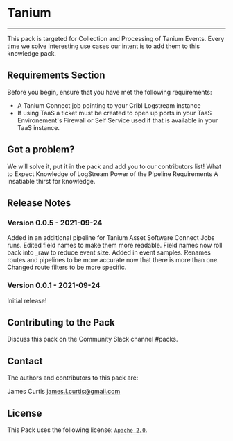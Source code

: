# Tanium
----

This pack is targeted for Collection and Processing of Tanium Events. Every time we solve interesting use cases our intent is to add them to this knowledge pack.


## Requirements Section

Before you begin, ensure that you have met the following requirements:

* A Tanium Connect job pointing to your Cribl Logstream instance
* If using TaaS a ticket must be created to open up ports in your TaaS Environement's Firewall or Self Service used if that is available in your TaaS instance.



## Got a problem?

We will solve it, put it in the pack and add you to our contributors list! What to Expect Knowledge of LogStream Power of the Pipeline Requirements A insatiable thirst for knowledge.


## Release Notes

### Version 0.0.5 - 2021-09-24
Added in an additional pipeline for Tanium Asset Software Connect Jobs runs. Edited field names to make them more readable. Field names now roll back into _raw to reduce event size. Added in event samples. Renames routes and pipelines to be more accurate now that there is more than one. Changed route filters to be more specific.

### Version 0.0.1 - 2021-09-24
Initial release!



## Contributing to the Pack
Discuss this pack on the Community Slack channel #packs.

## Contact

The authors and contributors to this pack are:

James Curtis james.l.curtis@gmail.com



## License
This Pack uses the following license: [`Apache 2.0`](https://github.com/criblio/appscope/blob/master/LICENSE).

